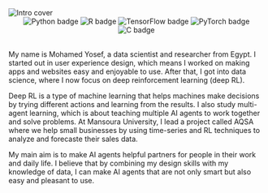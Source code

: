 <img alt="Intro cover" src="https://github.com/mohamedyosef101/mohamedyosef101/assets/118842452/8d584638-7092-4453-9f17-3a8b2f33c35d">


<div align="center" style="display: inline_block;">
  <img alt="Python badge" src="https://img.shields.io/badge/Python-333333?style=for-the-badge&logo=python&logoColor=white">
  <img alt="R badge" src="https://img.shields.io/badge/R-333333?style=for-the-badge&logo=r&logoColor=white">
  <img alt="TensorFlow badge" src="https://img.shields.io/badge/TensorFlow-333333?style=for-the-badge&logo=tensorflow&logoColor=white">
  <img alt="PyTorch badge" src="https://img.shields.io/badge/PyTorch-333333?style=for-the-badge&logo=pytorch&logoColor=white">
  <img alt="C badge" src="https://img.shields.io/badge/C++-333333?style=for-the-badge&logo=c%2B%2B&logoColor=white">
</div><br>

My name is Mohamed Yosef, a data scientist and researcher from Egypt. I started out in user experience design, which means I worked on making apps and websites easy and enjoyable to use. After that, I got into data science, where I now focus on deep reinforcement learning (deep RL).

Deep RL is a type of machine learning that helps machines make decisions by trying different actions and learning from the results. I also study multi-agent learning, which is about teaching multiple AI agents to work together and solve problems. At Mansoura University, I lead a project called AQSA where we help small businesses by using time-series and RL techniques to analyze and forecaste their sales data.

My main aim is to make AI agents helpful partners for people in their work and daily life. I believe that by combining my design skills with my knowledge of data, I can make AI agents that are not only smart but also easy and pleasant to use.
